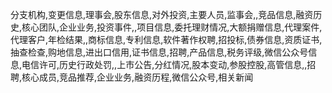分支机构,变更信息,理事会,股东信息,对外投资,主要人员,监事会,,竞品信息,融资历史,核心团队,企业业务,投资事件,,项目信息,委托理财情况,大额捐赠信息,代理案件,代理客户,年检结果,,商标信息,专利信息,软件著作权聘,招投标,债券信息,资质证书,抽查检查,购地信息,进出口信用,证书信息,招聘,产品信息,税务评级,微信公众号信息,电信许可,历史行政处罚,,上市公告,分红情况,股本变动,参股控股,高管信息,,招聘,核心成员,竞品推荐,企业业务,融资历程,微信公众号,相关新闻